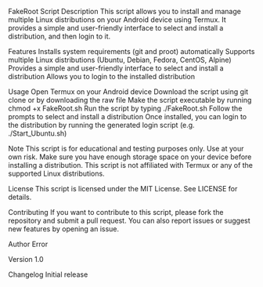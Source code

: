 FakeRoot Script
Description
This script allows you to install and manage multiple Linux distributions on your Android device using Termux. It provides a simple and user-friendly interface to select and install a distribution, and then login to it.

Features
Installs system requirements (git and proot) automatically
Supports multiple Linux distributions (Ubuntu, Debian, Fedora, CentOS, Alpine)
Provides a simple and user-friendly interface to select and install a distribution
Allows you to login to the installed distribution

Usage
Open Termux on your Android device
Download the script using git clone  or by downloading the raw file
Make the script executable by running chmod +x FakeRoot.sh
Run the script by typing ./FakeRoot.sh
Follow the prompts to select and install a distribution
Once installed, you can login to the distribution by running the generated login script (e.g. ./Start_Ubuntu.sh)

Note
This script is for educational and testing purposes only. Use at your own risk.
Make sure you have enough storage space on your device before installing a distribution.
This script is not affiliated with Termux or any of the supported Linux distributions.

License
This script is licensed under the MIT License. See LICENSE for details.

Contributing
If you want to contribute to this script, please fork the repository and submit a pull request. You can also report issues or suggest new features by opening an issue.

Author
Error

Version
1.0

Changelog
Initial release


